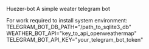 Huezer-bot
A simple weater telegram bot

For work required to install system environment:
TELEGRAM_BOT_DB_PATH="/path_to_sqlite3_db"
WEATHER_BOT_API="key_to_api_openweathermap"
TELEGRAM_BOT_API_KEY="your_telegram_bot_token"
